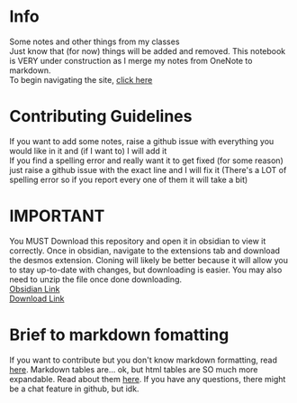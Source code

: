 # Info
Some notes and other things from my classes<br>
Just know that (for now) things will be added and removed. This notebook is VERY under construction as I merge my notes from OneNote to markdown.<br>
To begin navigating the site, [click here](/README.md)

# Contributing Guidelines
If you want to add some notes, raise a github issue with everything you would like in it and (if I want to) I will add it<br>
If you find a spelling error and really want it to get fixed (for some reason) just raise a github issue with the exact line and I will fix it (There's a LOT of spelling error so if you report every one of them it will take a bit)

# **IMPORTANT**
You MUST Download this repository and open it in obsidian to view it correctly. Once in obsidian, navigate to the extensions tab and download the desmos extension. Cloning will likely be better because it will allow you to stay up-to-date with changes, but downloading is easier. You may also need to unzip the file once done downloading.<br>
[Obsidian Link](https://obsidian.md/)<br>
[Download Link](https://github.com/robertoman37/school-stuff/archive/refs/heads/main.zip)
# Brief to markdown fomatting
If you want to contribute but you don't know markdown formatting, read [here](https://docs.github.com/en/get-started/writing-on-github/getting-started-with-writing-and-formatting-on-github/about-writing-and-formatting-on-github). Markdown tables are... ok, but html tables are SO much more expandable. Read about them [here](https://www.w3schools.com/html/html_tables.asp). If you have any questions, there might be a chat feature in github, but idk.